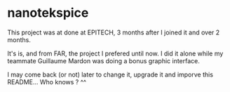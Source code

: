 # nanotekspice

This project was at done at EPITECH, 3 months after I joined it and over 2 months.

It's is, and from FAR, the project I prefered until now.
I did it alone while my teammate Guillaume Mardon was doing a bonus graphic interface.

I may come back (or not) later to change it, upgrade it and imporve this README... Who knows ? ^^
